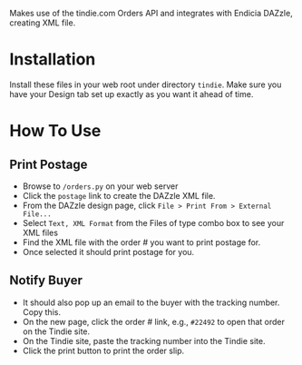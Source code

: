 Makes use of the tindie.com Orders API and integrates with Endicia DAZzle, creating XML file.

# Installation
Install these files in your web root under directory ```tindie```.
Make sure you have your Design tab set up exactly as you want it ahead of time.

# How To Use

## Print Postage
  
  * Browse to ```/orders.py``` on your web server
  * Click the ```postage``` link to create the DAZzle XML file.
  * From the DAZzle design page, click ```File > Print From > External File...```
  * Select ```Text, XML Format``` from the Files of type combo box to see your XML files
  * Find the XML file with the order # you want to print postage for.
  * Once selected it should print postage for you.
  
## Notify Buyer
  
  * It should also pop up an email to the buyer with the tracking number. Copy this.
  * On the new page, click the order # link, e.g., ```#22492``` to open that order on the Tindie site.
  * On the Tindie site, paste the tracking number into the Tindie site.
  * Click the print button to print the order slip.
